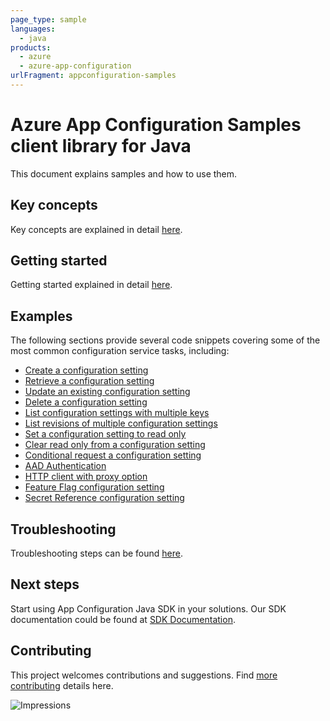 ```yaml
---
page_type: sample
languages:
  - java
products:
  - azure
  - azure-app-configuration
urlFragment: appconfiguration-samples
---
```


# Azure App Configuration Samples client library for Java
This document explains samples and how to use them.

## Key concepts
Key concepts are explained in detail [here][SDK_README_KEY_CONCEPTS].

## Getting started
Getting started explained in detail [here][SDK_README_GETTING_STARTED].
 
## Examples
The following sections provide several code snippets covering some of the most common configuration service tasks, including:

- [Create a configuration setting][sample_hello_world]
- [Retrieve a configuration setting][sample_hello_world]
- [Update an existing configuration setting][sample_hello_world]
- [Delete a configuration setting][sample_hello_world]
- [List configuration settings with multiple keys][sample_list_configuration_settings]
- [List revisions of multiple configuration settings][sample_read_revision_history]
- [Set a configuration setting to read only][sample_read_only]
- [Clear read only from a configuration setting][sample_read_only]
- [Conditional request a configuration setting][sample_conditional_request]
- [AAD Authentication][sample_aad]
- [HTTP client with proxy option][proxy_option]
- [Feature Flag configuration setting][sample_feature_flag_setting]
- [Secret Reference configuration setting][sample_secret_reference_setting]

## Troubleshooting
Troubleshooting steps can be found [here][SDK_README_TROUBLESHOOTING].

## Next steps
Start using App Configuration Java SDK in your solutions. Our SDK documentation could be found at [SDK Documentation][azconfig_docs]. 

## Contributing
This project welcomes contributions and suggestions. Find [more contributing][SDK_README_CONTRIBUTING] details here.

<!-- LINKS -->
[KEYS_SDK_README]: ../../README.md
[SDK_README_CONTRIBUTING]: https://github.com/Azure/azure-sdk-for-java/blob/main/sdk/appconfiguration/azure-data-appconfiguration/README.md#contributing
[SDK_README_GETTING_STARTED]: https://github.com/Azure/azure-sdk-for-java/blob/main/sdk/appconfiguration/azure-data-appconfiguration/README.md#getting-started
[SDK_README_TROUBLESHOOTING]: https://github.com/Azure/azure-sdk-for-java/blob/main/sdk/appconfiguration/azure-data-appconfiguration/README.md#troubleshooting
[SDK_README_KEY_CONCEPTS]: https://github.com/Azure/azure-sdk-for-java/blob/main/sdk/appconfiguration/azure-data-appconfiguration/README.md#key-concepts
[azconfig_docs]: https://docs.microsoft.com/azure/azure-app-configuration
[proxy_option]: https://github.com/Azure/azure-sdk-for-java/blob/main/sdk/appconfiguration/azure-data-appconfiguration/src/samples/java/com/azure/data/appconfiguration/ProxyOptionsSample.java
[sample_hello_world]: https://github.com/Azure/azure-sdk-for-java/blob/main/sdk/appconfiguration/azure-data-appconfiguration/src/samples/java/com/azure/data/appconfiguration/HelloWorld.java
[sample_list_configuration_settings]: https://github.com/Azure/azure-sdk-for-java/blob/main/sdk/appconfiguration/azure-data-appconfiguration/src/samples/java/com/azure/data/appconfiguration/ConfigurationSets.java
[sample_conditional_request]: https://github.com/Azure/azure-sdk-for-java/blob/main/sdk/appconfiguration/azure-data-appconfiguration/src/samples/java/com/azure/data/appconfiguration/ConditionalRequest.java
[sample_read_only]: https://github.com/Azure/azure-sdk-for-java/blob/main/sdk/appconfiguration/azure-data-appconfiguration/src/samples/java/com/azure/data/appconfiguration/ReadOnlySample.java
[sample_read_revision_history]: https://github.com/Azure/azure-sdk-for-java/blob/main/sdk/appconfiguration/azure-data-appconfiguration/src/samples/java/com/azure/data/appconfiguration/ReadRevisionHistory.java
[sample_aad]: https://github.com/Azure/azure-sdk-for-java/blob/main/sdk/appconfiguration/azure-data-appconfiguration/src/samples/java/com/azure/data/appconfiguration/AadAuthentication.java
[sample_feature_flag_setting]: https://github.com/Azure/azure-sdk-for-java/blob/main/sdk/appconfiguration/azure-data-appconfiguration/src/samples/java/com/azure/data/appconfiguration/FeatureFlagConfigurationSettingSample.java
[sample_secret_reference_setting]: https://github.com/Azure/azure-sdk-for-java/blob/main/sdk/appconfiguration/azure-data-appconfiguration/src/samples/java/com/azure/data/appconfiguration/SecretReferenceConfigurationSettingSample.java

![Impressions](https://azure-sdk-impressions.azurewebsites.net/api/impressions/azure-sdk-for-java%2Fsdk%2Fappconfiguration%2Fazure-data-appconfiguration%2Fsrc%2Fsamples%2FREADME.png)